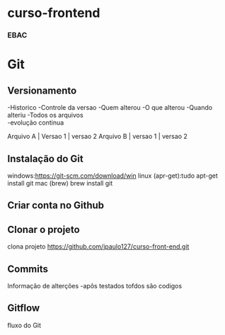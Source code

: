 # curso-frontend
### EBAC
# Git
## Versionamento
-Historico
-Controle da versao
-Quem alterou
-O que alterou
-Quando alteriu
-Todos os arquivos  
-evolução continua


Arquivo A | Versao 1 | versao 2
Arquivo B | versao 1 | versao 2

## Instalação do Git 
windows:https://git-scm.com/download/win
linux (apr-get):tudo apt-get install git
mac (brew) brew install git

## Criar conta no Github

## Clonar o projeto
 clona projeto https://github.com/jpaulo127/curso-front-end.git
## Commits
Informação de alterções
-apôs testados tofdos são codigos
 
## Gitflow
fluxo do Git

